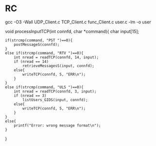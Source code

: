 # RC
gcc -O3 -Wall UDP_Client.c TCP_Client.c func_Client.c user.c -lm -o user


void processInputTCP(int connfd, char *command){
    char input[15];

    if(strcmp(command, "PST ")==0){
        postMessageS(connfd);
    }
    else if(strcmp(command, "RTV ")==0){
        int nread = readTCP(connfd, 14, input);
        if (nread == 14)
            retrieveMessagesS(input, connfd);
        else{
            writeTCP(connfd, 5, "ERR\n");
        }
    }
    else if(strcmp(command, "ULS ")==0){
        int nread = readTCP(connfd, 3, input);
        if (nread == 3)
            listUsers_GIDS(input, connfd);
        else{
            writeTCP(connfd, 5, "ERR\n");
        }
    }
    else{
        printf("Error: wrong message format\n");
    }
}

